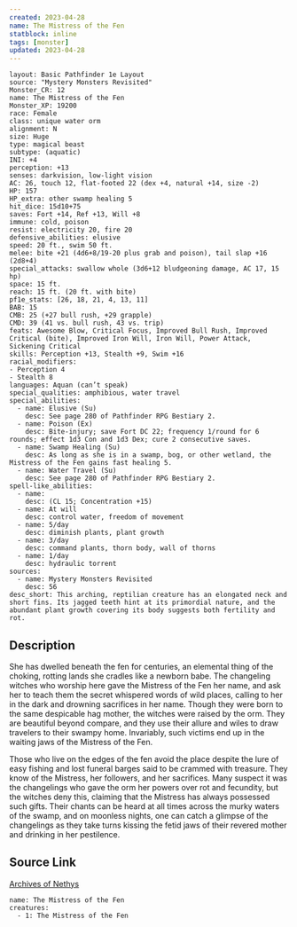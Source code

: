 ```yaml
---
created: 2023-04-28
name: The Mistress of the Fen
statblock: inline
tags: [monster]
updated: 2023-04-28
---
```

```statblock
layout: Basic Pathfinder 1e Layout
source: "Mystery Monsters Revisited"
Monster_CR: 12
name: The Mistress of the Fen
Monster_XP: 19200
race: Female
class: unique water orm
alignment: N
size: Huge
type: magical beast
subtype: (aquatic)
INI: +4
perception: +13
senses: darkvision, low-light vision
AC: 26, touch 12, flat-footed 22 (dex +4, natural +14, size -2)
HP: 157
HP_extra: other swamp healing 5
hit_dice: 15d10+75
saves: Fort +14, Ref +13, Will +8
immune: cold, poison
resist: electricity 20, fire 20
defensive_abilities: elusive
speed: 20 ft., swim 50 ft.
melee: bite +21 (4d6+8/19-20 plus grab and poison), tail slap +16 (2d8+4)
special_attacks: swallow whole (3d6+12 bludgeoning damage, AC 17, 15 hp)
space: 15 ft.
reach: 15 ft. (20 ft. with bite)
pf1e_stats: [26, 18, 21, 4, 13, 11]
BAB: 15
CMB: 25 (+27 bull rush, +29 grapple)
CMD: 39 (41 vs. bull rush, 43 vs. trip)
feats: Awesome Blow, Critical Focus, Improved Bull Rush, Improved Critical (bite), Improved Iron Will, Iron Will, Power Attack, Sickening Critical
skills: Perception +13, Stealth +9, Swim +16
racial_modifiers:
- Perception 4
- Stealth 8
languages: Aquan (can’t speak)
special_qualities: amphibious, water travel
special_abilities:
  - name: Elusive (Su)
    desc: See page 280 of Pathfinder RPG Bestiary 2.
  - name: Poison (Ex)
    desc: Bite-injury; save Fort DC 22; frequency 1/round for 6 rounds; effect 1d3 Con and 1d3 Dex; cure 2 consecutive saves.
  - name: Swamp Healing (Su)
    desc: As long as she is in a swamp, bog, or other wetland, the Mistress of the Fen gains fast healing 5.
  - name: Water Travel (Su)
    desc: See page 280 of Pathfinder RPG Bestiary 2.
spell-like_abilities:
  - name:
    desc: (CL 15; Concentration +15)
  - name: At will
    desc: control water, freedom of movement
  - name: 5/day
    desc: diminish plants, plant growth
  - name: 3/day
    desc: command plants, thorn body, wall of thorns
  - name: 1/day
    desc: hydraulic torrent
sources:
  - name: Mystery Monsters Revisited
    desc: 56
desc_short: This arching, reptilian creature has an elongated neck and short fins. Its jagged teeth hint at its primordial nature, and the abundant plant growth covering its body suggests both fertility and rot.
```
## Description
She has dwelled beneath the fen for centuries, an elemental thing of the choking, rotting lands she cradles like a newborn babe. The changeling witches who worship here gave the Mistress of the Fen her name, and ask her to teach them the secret whispered words of wild places, calling to her in the dark and drowning sacrifices in her name. Though they were born to the same despicable hag mother, the witches were raised by the orm. They are beautiful beyond compare, and they use their allure and wiles to draw travelers to their swampy home. Invariably, such victims end up in the waiting jaws of the Mistress of the Fen.

Those who live on the edges of the fen avoid the place despite the lure of easy fishing and lost funeral barges said to be crammed with treasure. They know of the Mistress, her followers, and her sacrifices. Many suspect it was the changelings who gave the orm her powers over rot and fecundity, but the witches deny this, claiming that the Mistress has always possessed such gifts. Their chants can be heard at all times across the murky waters of the swamp, and on moonless nights, one can catch a glimpse of the changelings as they take turns kissing the fetid jaws of their revered mother and drinking in her pestilence.
## Source Link
[Archives of Nethys](https://aonprd.com/MonsterDisplay.aspx?ItemName=The%20Mistress%20of%20the%20Fen)
```encounter-table
name: The Mistress of the Fen
creatures:
  - 1: The Mistress of the Fen
```
